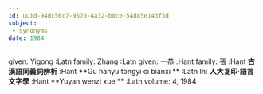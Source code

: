 ```yaml
---
id: uuid-94dc56c7-9570-4a32-b0ce-54d85e143f3d
subject: 
 - synonyms
date: 1984
---
```


given: Yigong :Latn
family: Zhang  :Latn
given: 一恭 :Hant
family: 張 :Hant
**古漢語同義詞辨析** :Hant
**Gu hanyu tongyi ci bianxi ** :Latn
In: 
**人大复印·語言文字學** :Hant
**Yuyan wenzi xue ** :Latn
volume: 4, 1984